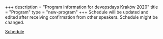 +++
description = "Program information for devopsdays Kraków 2020"
title = "Program"
type = "new-program"
+++
Schedule will be updated and edited after receiving confirmation from other speakers. Schedule might be changed.

<a href="https://dodkrakow.pl/schedule/">Schedule</a>